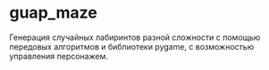# guap_maze
Генерация случайных лабиринтов разной сложности с помощью передовых алгоритмов и библиотеки pygame, с возможностью управления персонажем.
